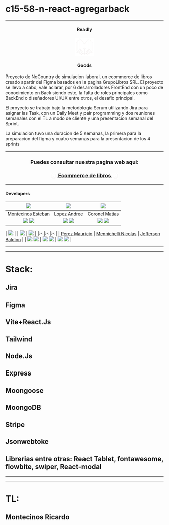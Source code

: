 # c15-58-n-react-agregarback

<hr/>
<div align="center">
  <h4 align="center">Readly</h4>
    <img
      align="center" width="60px"  height="60px" 
      src='./Front/readly-goods/src/assets/logo/logo.png'
      alt="logo"        
    />        
  <h4 align="center">Goods</h4>
</div>



<p>Proyecto de NoCountry de simulacion laboral, un ecommerce de libros creado apartir del Figma basados en la pagina GrupoLibros SRL. El proyecto se llevo a cabo, vale aclarar, por 6 desarrolladores FrontEnd con un poco de conocimiento en Back siendo este, la falta de roles principales como BackEnd o diseñadores UI/UX entre otros, el desafio principal.</p>
<p>El proyecto se trabajo bajo la metodologia Scrum utilizando Jira para asignar las Task, con un Daily Meet y pair programming y dos reuniones semanales con el TL a modo de cliente y una presentacion semanal del Sprint.</p>
<p>La simulacion tuvo una duracion de 5 semanas, la primera para la preparacion del figma y cuatro semanas para la presentacion de los 4 sprints</p>

---

<h3 align="center"  ><b>Puedes consultar nuestra pagina web aqui­:</b></h3>
<h3 align="center"><a href="https://c15-58-readlygoods.vercel.app/" target="_blank" rel="noopener noreferrer"> <img align="center" width="20px"  height="20px" src="./Front/readly-goods/src/assets/logo/logo.png"> Ecommerce de libros <img align="center" width="20px"  height="20px" src="./Front/readly-goods/src/assets/logo/logo.png"> </a></h3>

<hr>

<h4>Developers</h4>

| <img src="https://avatars.githubusercontent.com/u/81337401?v=4" width="50"> | <img src="https://avatars.githubusercontent.com/u/150639085?v=4" width="50"> | <img src="https://avatars.githubusercontent.com/u/97346804?s=400&u=ad8a7d6f8038ee3819bd0f28abb9ef5983eddda0&v=4" width="50"> |
|:-:|:-:|:-:|
| [Montecinos Esteban](https://github.com/Esteban-Montecinos) | [Lopez Andree](https://github.com/andreSuarezl) | [Coronel Matias](https://github.com/MatiasCoronel1312) |
| <a href="https://github.com/Esteban-Montecinos"><img src="https://img.shields.io/badge/github-%23121011.svg?&style=for-the-badge&logo=github&logoColor=white"/></a> <a href="https://www.linkedin.com/in/esteban-montecinos/"><img src="https://img.shields.io/badge/linkedin%20-%230077B5.svg?&style=for-the-badge&logo=linkedin&logoColor=white"/></a> | <a href="https://github.com/andreSuarezl"><img src="https://img.shields.io/badge/github-%23121011.svg?&style=for-the-badge&logo=github&logoColor=white"/></a> <a href=""><img src="https://img.shields.io/badge/linkedin%20-%230077B5.svg?&style=for-the-badge&logo=linkedin&logoColor=white"/></a> | <a href="https://github.com/MatiasCoronel1312"><img src="https://img.shields.io/badge/github-%23121011.svg?&style=for-the-badge&logo=github&logoColor=white"/></a> <a href="https://www.linkedin.com/in/matias-coronel-77a8b822b/"><img src="https://img.shields.io/badge/linkedin%20-%230077B5.svg?&style=for-the-badge&logo=linkedin&logoColor=white"/></a> |


| <img src="https://avatars.githubusercontent.com/u/129871413?v=4" width="50"> | | <img src="https://avatars.githubusercontent.com/u/74836386?v=4" width="50"> | <img src="https://avatars.githubusercontent.com/u/103533675?v=4" width="50"> | 
|:-:|:-:|:-:|
| [Perez Mauricio](https://github.com/mauperez9918) | [Mennichelli Nicolas](https://github.com/michiqueli) | [Jefferson Baldion](https://github.com/JeffersonBaldion) | 
| <a href="https://github.com/mauperez9918"><img src="https://img.shields.io/badge/github-%23121011.svg?&style=for-the-badge&logo=github&logoColor=white"/></a> <a href="https://www.linkedin.com/in/mauricio-perez-885973258/"><img src="https://img.shields.io/badge/linkedin%20-%230077B5.svg?&style=for-the-badge&logo=linkedin&logoColor=white"/></a> | <a href="https://github.com/michiqueli"><img src="https://img.shields.io/badge/github-%23121011.svg?&style=for-the-badge&logo=github&logoColor=white"/></a> <a href="https://www.linkedin.com/in/nicol%C3%A1s-m-22585018b/"><img src="https://img.shields.io/badge/linkedin%20-%230077B5.svg?&style=for-the-badge&logo=linkedin&logoColor=white"/></a> | <a href="https://github.com/JeffersonBaldion"><img src="https://img.shields.io/badge/github-%23121011.svg?&style=for-the-badge&logo=github&logoColor=white"/></a> <a href="https://www.linkedin.com/in/jeffersonbaldion/"><img src="https://img.shields.io/badge/linkedin%20-%230077B5.svg?&style=for-the-badge&logo=linkedin&logoColor=white"/></a> |


<hr/>







---

# Stack:

## Jira

## Figma

## Vite+React.Js

## Tailwind

## Node.Js

## Express

## Moongoose

## MoongoDB

## Stripe

## Jsonwebtoke

## Librerias entre otras: React Tablet, fontawesome, flowbite, swiper, React-modal

---
---

# TL:

## Montecinos Ricardo

